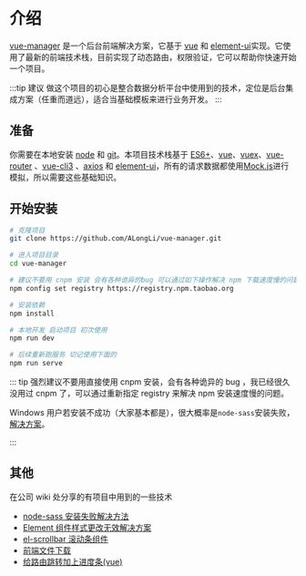 # 介绍

[vue-manager](https://github.com/ALongLi/vue-manager.git) 是一个后台前端解决方案，它基于 [vue](https://github.com/vuejs/vue) 和 [element-ui](https://github.com/ElemeFE/element)实现。它使用了最新的前端技术栈，目前实现了动态路由，权限验证，它可以帮助你快速开始一个项目。

:::tip 建议
做这个项目的初心是整合数据分析平台中使用到的技术，定位是后台集成方案（任重而道远），适合当基础模板来进行业务开发。
:::

## 准备

你需要在本地安装 [node](http://nodejs.org/) 和 [git](https://git-scm.com/)。本项目技术栈基于 [ES6+](http://es6.ruanyifeng.com/)、[vue](https://cn.vuejs.org/index.html)、[vuex](https://vuex.vuejs.org/zh-cn/)、[vue-router](https://router.vuejs.org/zh-cn/) 、[vue-cli3](https://github.com/vuejs/vue-cli) 、[axios](https://github.com/axios/axios) 和 [element-ui](https://github.com/ElemeFE/element)，所有的请求数据都使用[Mock.js](http://mockjs.com/)进行模拟，所以需要这些基础知识。

## 开始安装

```bash
# 克隆项目
git clone https://github.com/ALongLi/vue-manager.git

# 进入项目目录
cd vue-manager

# 建议不要用 cnpm 安装 会有各种诡异的bug 可以通过如下操作解决 npm 下载速度慢的问题
npm config set registry https://registry.npm.taobao.org

# 安装依赖
npm install

# 本地开发 启动项目 初次使用
npm run dev

# 后续重新跑服务 切记使用下面的
npm run serve

```

::: tip
强烈建议不要用直接使用 cnpm 安装，会有各种诡异的 bug ，我已经很久没用过 cnpm 了，可以通过重新指定 registry 来解决 npm 安装速度慢的问题。

Windows 用户若安装不成功（大家基本都是），很大概率是`node-sass`安装失败，[解决方案](http://192.168.9.116:8090/pages/viewpage.action?pageId=9424363)。

:::

## 其他

在公司 wiki 处分享的有项目中用到的一些技术

- [node-sass 安装失败解决方法](http://192.168.9.116:8090/pages/viewpage.action?pageId=9424363)
- [Element 组件样式更改无效解决方案](http://192.168.9.116:8090/pages/viewpage.action?pageId=16843360)
- [el-scrollbar 滚动条组件](http://192.168.9.116:8090/pages/viewpage.action?pageId=16843455)
- [前端文件下载](http://192.168.9.116:8090/pages/viewpage.action?pageId=9421936)
- [给路由跳转加上进度条(vue)](http://192.168.9.116:8090/pages/viewpage.action?pageId=16844368)
